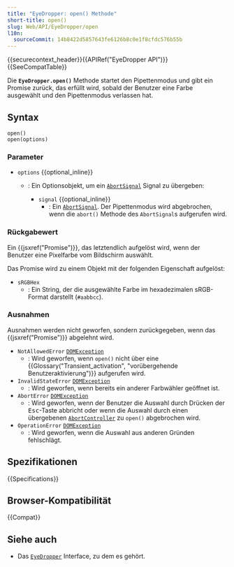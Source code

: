 ```yaml
---
title: "EyeDropper: open() Methode"
short-title: open()
slug: Web/API/EyeDropper/open
l10n:
  sourceCommit: 14b8422d5857643fe6126b8c0e1f8cfdc576b55b
---
```


{{securecontext_header}}{{APIRef("EyeDropper API")}}{{SeeCompatTable}}

Die **`EyeDropper.open()`** Methode startet den Pipettenmodus und gibt ein Promise zurück, das erfüllt wird, sobald der Benutzer eine Farbe ausgewählt und den Pipettenmodus verlassen hat.

## Syntax

```js-nolint
open()
open(options)
```

### Parameter

- `options` {{optional_inline}}

  - : Ein Optionsobjekt, um ein [`AbortSignal`](/de/docs/Web/API/AbortSignal) Signal zu übergeben:

    - `signal` {{optional_inline}}
      - : Ein [`AbortSignal`](/de/docs/Web/API/AbortSignal). Der Pipettenmodus wird abgebrochen, wenn die `abort()` Methode des `AbortSignal`s aufgerufen wird.

### Rückgabewert

Ein {{jsxref("Promise")}}, das letztendlich aufgelöst wird, wenn der Benutzer eine Pixelfarbe vom Bildschirm auswählt.

Das Promise wird zu einem Objekt mit der folgenden Eigenschaft aufgelöst:

- `sRGBHex`
  - : Ein String, der die ausgewählte Farbe im hexadezimalen sRGB-Format darstellt (`#aabbcc`).

### Ausnahmen

Ausnahmen werden nicht geworfen, sondern zurückgegeben, wenn das {{jsxref("Promise")}} abgelehnt wird.

- `NotAllowedError` [`DOMException`](/de/docs/Web/API/DOMException)
  - : Wird geworfen, wenn `open()` nicht über eine {{Glossary("Transient_activation", "vorübergehende Benutzeraktivierung")}} aufgerufen wird.
- `InvalidStateError` [`DOMException`](/de/docs/Web/API/DOMException)
  - : Wird geworfen, wenn bereits ein anderer Farbwähler geöffnet ist.
- `AbortError` [`DOMException`](/de/docs/Web/API/DOMException)
  - : Wird geworfen, wenn der Benutzer die Auswahl durch Drücken der <kbd>Esc</kbd>-Taste abbricht oder wenn die Auswahl durch einen übergebenen [`AbortController`](/de/docs/Web/API/AbortController) zu `open()` abgebrochen wird.
- `OperationError` [`DOMException`](/de/docs/Web/API/DOMException)
  - : Wird geworfen, wenn die Auswahl aus anderen Gründen fehlschlägt.

## Spezifikationen

{{Specifications}}

## Browser-Kompatibilität

{{Compat}}

## Siehe auch

- Das [`EyeDropper`](/de/docs/Web/API/EyeDropper) Interface, zu dem es gehört.
